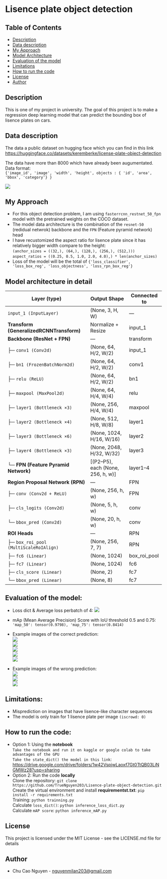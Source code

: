 # Lisence plate object detection

## Table of Contents
- [Description](#description)
- [Data description](#data-description)
- [My Approach](#my-approach)
- [Model Architecture](#model-architecture-in-detail)
- [Evaluation of the model](#evaluation-of-the-model)
- [Limitations](#limitations)
- [How to run the code](#how-to-run-the-code)
- [License](#license)
- [Author](#author)

## Description
This is one of my project in university. The goal of this project is to make a regression deep learning model that can predict the bounding box of lisence plates on cars.

## Data description
The data a public dataset on hugging face which you can find in this link 
https://huggingface.co/datasets/keremberke/license-plate-object-detection

The data have more than 8000 which have already been augumentated.
Data format: </br>
`{'image_id', 'image', 'width', 'height', objects : { 'id', 'area', 'bbox', 'category'} }`

<img src='images/hugging-face-dataset.PNG'/>

## My Approach
* For this object detection problem, I am using `fasterrcnn_restnet_50_fpn` model with the pretrained weights on the COCO dataset.
* The model data architecture is the combination of the `resnet-50` (redidual netwrok) backbone and the `FPN` (Feature pyramid network) head
* I have recustomized the aspect ratio for lisence plate since it has relatively bigger width compare to the height: </br>
    `(anchor_sizes = ((32,), (64,), (128,), (256,), (512,)))`</br>
    `aspect_ratios = ((0.25, 0.5, 1.0, 2.0, 4.0),) * len(anchor_sizes)`
* Loss of the model will be the total of `{'loss_classifier', 'loss_box_reg', 'loss_objectness', 'loss_rpn_box_reg'} `

## Model architecture in detail

| **Layer (type)**                         | **Output Shape**                  | **Connected to** |
| ---------------------------------------- | --------------------------------- | ---------------- |
| `input_1 (InputLayer)`                   | (None, 3, H, W)                   | —                |
| **Transform (GeneralizedRCNNTransform)** | Normalize + Resize                | input_1          |
| **Backbone (ResNet + FPN)**              | —                                 | transform        |
| ├─ `conv1 (Conv2d)`                      | (None, 64, H/2, W/2)              | input_1          |
| ├─ `bn1 (FrozenBatchNorm2d)`             | (None, 64, H/2, W/2)              | conv1            |
| ├─ `relu (ReLU)`                         | (None, 64, H/2, W/2)              | bn1              |
| ├─ `maxpool (MaxPool2d)`                 | (None, 64, H/4, W/4)              | relu             |
| ├─ `layer1 (Bottleneck ×3)`              | (None, 256, H/4, W/4)             | maxpool          |
| ├─ `layer2 (Bottleneck ×4)`              | (None, 512, H/8, W/8)             | layer1           |
| ├─ `layer3 (Bottleneck ×6)`              | (None, 1024, H/16, W/16)          | layer2           |
| ├─ `layer4 (Bottleneck ×3)`              | (None, 2048, H/32, W/32)          | layer3           |
| └─ **FPN (Feature Pyramid Network)**     | [(P2–P5), each (None, 256, h, w)] | layer1–4         |
| **Region Proposal Network (RPN)**        | —                                 | FPN              |
| ├─ `conv (Conv2d + ReLU)`                | (None, 256, h, w)                 | FPN              |
| ├─ `cls_logits (Conv2d)`                 | (None, 5, h, w)                   | conv             |
| └─ `bbox_pred (Conv2d)`                  | (None, 20, h, w)                  | conv             |
| **ROI Heads**                            | —                                 | RPN              |
| ├─ `box_roi_pool (MultiScaleRoIAlign)`   | (None, 256, 7, 7)                 | RPN              |
| ├─ `fc6 (Linear)`                        | (None, 1024)                      | box_roi_pool     |
| ├─ `fc7 (Linear)`                        | (None, 1024)                      | fc6              |
| ├─ `cls_score (Linear)`                  | (None, 2)                         | fc7              |
| └─ `bbox_pred (Linear)`                  | (None, 8)                         | fc7              |


## Evaluation of the model:
* Loss dict & Average loss perbatch of 4:
  <img src='images/model-anchor-nms-loss.PNG'/>
* mAp (Mean Average Precision) Score with IoU threshold 0.5 and 0.75: </br>
  `'map_50': tensor(0.9798), 'map_75': tensor(0.8414)`
* Example images of the correct prediction: </br>
  <img src='images/model-anchor-nms-img1.PNG'/> </br>
  <img src='images/model-anchor-nms-img2.PNG'/> </br>
  <img src='images/model-anchor-nms-img3.PNG'/> </br>
  <img src='images/model-anchor-nms-img4.PNG'/> </br>
  <img src='images/model-anchor-nms-img5.PNG'/> </br>

* Example images of the wrong prediction: </br>
  <img src='images/model-anchor-nms-falseimg1.PNG'/> </br>
  <img src='images/model-anchor-nms-falseimg2.PNG'/> </br>
  <img src='images/model-anchor-nms-falseimg3.PNG'/> </br>
 
## Limitations:
* Misprediction on images that have lisence-like character sequences
* The model is only train for 1 lisence plate per image `(iscrowd: 0)`

## How to run the code:
* Option 1: Using the **notebook** </br>
 `Take the notebook and run it on kaggle or google colab to take advantages of the GPU`    </br>
 `Take the state_dict() the model in this link`: </br>
  https://drive.google.com/drive/folders/1w42VspjwLaoxf7Gt0TtQB03LiNGMWz28?usp=sharing
  </br>
* Option 2: Run the code **locally** </br>
  Clone the repository: `git clone https://github.com/TrueNguyen203/Lisence-plate-object-detection.git` </br>
  Create the virtual environment and install **requirementst.txt**: `pip install -r requirements.txt` </br>
  Training: `python trainning.py` </br>
  Calculate `loss_dict()`: `python inference_loss_dict.py` </br>
  Calculate `mAP score`: `python inference_mAP.py` </br>

## License

This project is licensed under the MIT License - see the LICENSE.md file for details

##  Author
- Chu Cao Nguyen - nguyenmilan203@gmail.com
  
